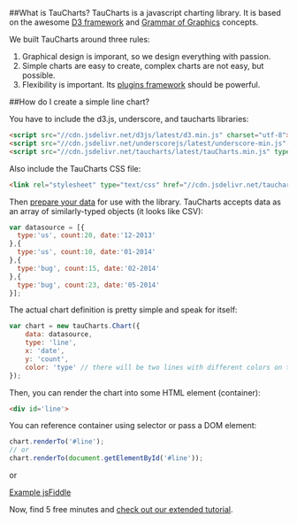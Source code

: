 ##What is TauCharts?
TauCharts is a javascript charting library. It is based on the awesome [D3 framework](http://d3js.org/) and [Grammar of Graphics](http://www.amazon.com/The-Grammar-Graphics-Statistics-Computing/dp/0387245448) concepts.

We built TauCharts around three rules:

1. Graphical design is imporant, so we design everything with passion.
2. Simple charts are easy to create, complex charts are not easy, but possible.
3. Flexibility is important. Its [plugins framework](../plugins/README.md) should be powerful.

##How do I create a simple line chart?

You have to include the d3.js, underscore, and taucharts libraries:

```html
<script src="//cdn.jsdelivr.net/d3js/latest/d3.min.js" charset="utf-8"></script>
<script src="//cdn.jsdelivr.net/underscorejs/latest/underscore-min.js" type="text/javascript"></script>
<script src="//cdn.jsdelivr.net/taucharts/latest/tauCharts.min.js" type="text/javascript"></script>
```

Also include the TauCharts CSS file:

```html
<link rel="stylesheet" type="text/css" href="//cdn.jsdelivr.net/taucharts/latest/tauCharts.min.css">
```

Then [prepare your data](../datasource/README.md) for use with the library. TauCharts accepts data as an array of similarly-typed objects (it looks like CSV):


```javascript
var datasource = [{
  type:'us', count:20, date:'12-2013'
},{
  type:'us', count:10, date:'01-2014'
},{
  type:'bug', count:15, date:'02-2014'
},{
  type:'bug', count:23, date:'05-2014'
}];
```

The actual chart definition is pretty simple and speak for itself:

```javascript
var chart = new tauCharts.Chart({
    data: datasource,
    type: 'line',
    x: 'date',
    y: 'count',
    color: 'type' // there will be two lines with different colors on the chart
});
```

Then, you can render the chart into some HTML element (container):

```html
<div id='line'>
```

You can reference container using selector or pass a DOM element:

```javascript
chart.renderTo('#line');
// or
chart.renderTo(document.getElementById('#line'));
```

or 

[Example jsFiddle](http://jsfiddle.net/taucharts/u86cseky/)

Now, find 5 free minutes and [check out our extended tutorial](5min.md).


